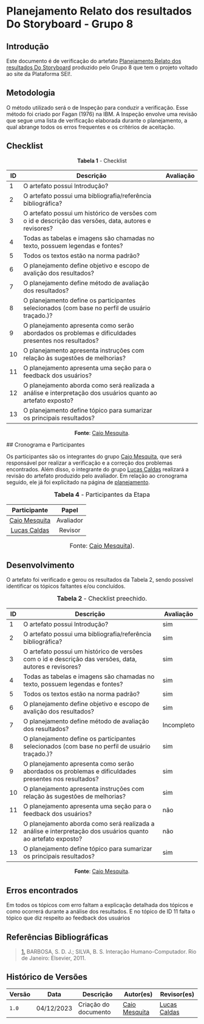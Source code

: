 #  Planejamento Relato dos resultados Do Storyboard - Grupo 8

## Introdução

Este documento é de verificação do artefato [Planejamento Relato dos resultados Do Storyboard](https://interacao-humano-computador.github.io/2023.2-SEI-GDF/#/design-avaliacao-desenvolvimento/planejamento/storyboard/planej-relat-resul) produzido pelo Grupo 8 que tem o projeto voltado ao site da Plataforma SEI!.

## Metodologia

O método utilizado será o de Inspeção para conduzir a verificação. Esse método foi criado por Fagan (1976) na IBM. A Inspeção envolve uma revisão que segue uma lista de verificação elaborada durante o planejamento, a qual abrange todos os erros frequentes e os critérios de aceitação.


## Checklist

<Center>

**Tabela 1** - Checklist 


| ID  | Descrição | Avaliação |
| --- | ------------------------------------------------------------------------------------------------------ | --------- | 
| 1 | O artefato possui Introdução? |   |   
| 2 | O artefato possui uma bibliografia/referência bibliográfica?  |   |
| 3 | O artefato possui um histórico de versões com o id e descrição das versões, data, autores e revisores? |  |
| 4 | Todas as tabelas e imagens são chamadas no texto, possuem legendas e fontes? |  |
| 5 | Todos os textos estão na norma padrão? |   |
| 6 | O planejamento define objetivo e escopo de avalição dos resultados? |  |
| 7 | O planejamento define método de avaliação dos resultados? |  |
| 8 | O planejamento define os participantes  selecionados (com base no perfil de usuário traçado.)? | |
| 9 | O planejamento apresenta como serão abordados os problemas e dificuldades presentes nos resultados? | |
| 10 |O planejamento apresenta instruções com relação às sugestões de melhorias? | |
| 11 | O planejamento apresenta uma seção para o feedback dos usuários? |   |
| 12 | O planejamento aborda como será realizada a análise e interpretação dos usuários quanto ao artefato exposto? |  |
| 13 | O planejamento define tópico para sumarizar os principais resultados? |  |


**Fonte**: [Caio Mesquita](https://github.com/Caiomesvie).

</Center>
## Cronograma e Participantes

Os participantes são os integrantes do grupo [Caio Mesquita](https://github.com/Caiomesvie), que será responsável por realizar a verificação e a correção dos problemas encontrados. Além disso, o integrante do grupo [Lucas Caldas](https://github.com/lucascaldasb) realizará a revisão do artefato produzido pelo avaliador. Em relação ao cronograma seguido, ele já foi explicitado na página de [planejamento](https://interacao-humano-computador.github.io/2023.2-SEI-GDF/#/verificacao/Grupo8/Etapa4/Planejamento_verif_etapa_4.md).

<center>

<font size="3"><p style="text-align: center"><b>Tabela 4</b> - Participantes da Etapa</p></font>

|                     Participante                     |   Papel   |
| :--------------------------------------------------: | :-------: |
|    [Caio Mesquita](https://github.com/Caiomesvie)     | Avaliador |
|    [Lucas Caldas](https://github.com/lucascaldasb)    |  Revisor  |

<font size="3"><p style="text-align: center">Fonte: [Caio Mesquita](https://github.com/Caiomesvie)).</p></font>

</center>

## Desenvolvimento

O artefato foi verificado e gerou os resultados da Tabela 2, sendo possível identificar os tópicos faltantes e/ou concluídos.

<center>

<font size="3"><p style="text-align: center"><b>Tabela 2</b> - Checklist preechido. </p></font>

| ID  | Descrição | Avaliação |
| --- | ------------------------------------------------------------------------------------------------------ | --------- | 
| 1 | O artefato possui Introdução?| sim  |   
| 2 | O artefato possui uma bibliografia/referência bibliográfica?  |  sim |
| 3 | O artefato possui um histórico de versões com o id e descrição das versões, data, autores e revisores? |  sim |
| 4 | Todas as tabelas e imagens são chamadas no texto, possuem legendas e fontes? | sim|
| 5 | Todos os textos estão na norma padrão? |  sim |
| 6 | O planejamento define objetivo e escopo de avalição dos resultados? | sim |
| 7 | O planejamento define método de avaliação dos resultados? | Incompleto  |
| 8 | O planejamento define os participantes  selecionados (com base no perfil de usuário traçado.)? | sim |
| 9 | O planejamento apresenta como serão abordados os problemas e dificuldades presentes nos resultados? |  sim|
| 10 |O planejamento apresenta instruções com relação às sugestões de melhorias? | sim |
| 11 | O planejamento apresenta uma seção para o feedback dos usuários? |  não |
| 12 | O planejamento aborda como será realizada a análise e interpretação dos usuários quanto ao artefato exposto? | não |
| 13 | O planejamento define tópico para sumarizar os principais resultados? | sim |



**Fonte**: [Caio Mesquita](https://github.com/Caiomesvie).

</Center>

## Erros encontrados
Em todos os tópicos com erro faltam a explicação detalhada dos tópicos e como ocorrerá durante a análise dos resultados. E no tópico de ID 11 falta o tópico que diz respeito ao feedback dos usuários

## Referências Bibliográficas

> <a id="REF1" href="#anchor_1">1.</a> BARBOSA, S. D. J.; SILVA, B. S. Interação Humano-Computador. Rio de Janeiro: Elsevier, 2011.

## Histórico de Versões

| Versão | Data       | Descrição            | Autor(es)                                     | Revisor(es)                                          |
| ------ | ---------- | -------------------- | --------------------------------------------- | ---------------------------------------------------- |
| `1.0`  | 04/12/2023 | Criação do documento | [Caio Mesquita](https://github.com/Caiomesvie) |  [Lucas Caldas](https://github.com/lucascaldasb) | 
